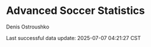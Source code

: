 # Advanced Soccer Statistics
Denis Ostroushko

<!-- gfm -->

Last successful data update: 2025-07-07 04:21:27 CST
